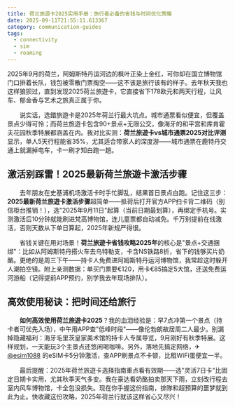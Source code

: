 ```yaml
---
title: 荷兰旅遊卡2025实用手册：旅行者必备的省钱与时间优化策略
date: 2025-09-11T21:55:11.613367
category: communication-guides
tags:
  - connectivity
  - sim
  - roaming
---
```


2025年9月的荷兰，阿姆斯特丹运河边的枫叶正染上金红，可你却在国立博物馆门口排着长队，钱包被零散门票掏空——这不该是旅行该有的样子。去年秋天我也这样狼狈过，直到发现2025荷兰旅遊卡，它直接省下178欧元和两天行程，让风车、郁金香与艺术之旅真正属于你。

　　说实话，选錯旅遊卡是2025年荷兰行最大坑点。城市通票看似便宜，但覆盖景点少得可怜；而荷兰旅遊卡包含90+景点+无限公交，像海牙的和平宫和库肯霍夫花园秋季特展都涵盖在内。我对比实测：**荷兰旅遊卡vs城市通票2025对比评测**显示，单人5天行程能省35%，尤其适合带家人的深度游——城市通票在鹿特丹交通上就漏掉电车，卡一刷才知白跑一趟。

## 激活别踩雷！2025最新荷兰旅遊卡激活步骤
　　去年朋友在史基浦机场激活卡时手忙脚乱，结果首日景点白跑。记住这三步：**2025最新荷兰旅遊卡激活步骤**超简单——抵荷后打开官方APP扫卡背二维码（别信柜台推销！），选"2025年9月11日"起算（当前日期最划算），再绑定手机号。实测激活后10分钟就能刷进梵高博物馆，连儿童票都自动减免。千万别提前在线激活，否则天数从下单日算起，2025年新规严得很。

　　省钱关键在用对场景！**荷兰旅遊卡省钱攻略2025年**的核心是"景点+交通捆绑"：比如从阿姆斯特丹搭火车去乌特勒支，卡含NS铁路8折，省下的钱够买片奶酪。更绝的是周三下午——持卡人免费进阿姆斯特丹运河博物馆，我常趁这时躲开人潮拍空镜。附上亲测数据：单买门票要€120，用卡€85搞定5大馆，还送免费运河游船（记得提前APP预约，别学我去年现场排队）。

## 高效使用秘诀：把时间还给旅行
　　**如何高效使用荷兰旅遊卡2025**？我的血泪经验是：早7点冲第一个景点（持卡者可优先入场），中午用APP查"低峰时段"——像伦勃朗故居周二人最少。别漏掉隐藏福利：海牙毛里茨皇家美术馆的持卡人专属导览，9月刚好有秋季特展。这样规划，一天能玩3个主景点还悠闲喝咖啡。另外，落地先搞定网络，✈[@esim1088](https://t.me/s/esim1088) 的eSIM卡5分钟激活，查APP刷景点不卡顿，比租WiFi蛋便宜一半。

　　最后提醒：2025年荷兰旅遊卡选择指南重点看有效期——选"灵活7日卡"比固定日期卡实用，尤其秋季天气多变。我在豪达看奶酪拍卖那天下雨，立刻改行程去室内风车博物馆，卡全包没损失。现在你手握这份指南，排隊和超预算的噩梦就到此为止。快收藏这份攻略，2025年荷兰行就该这样省心又尽兴！
